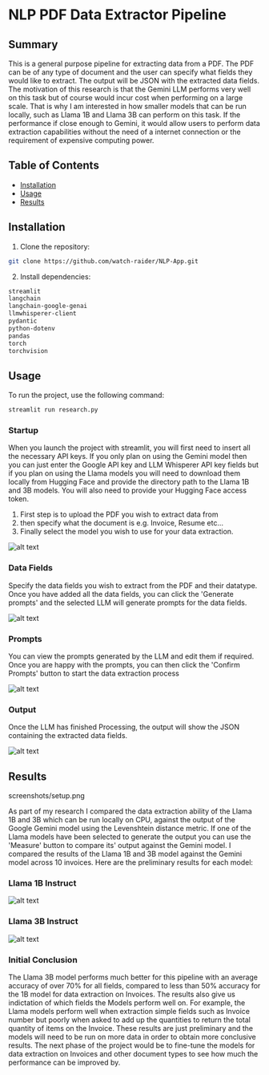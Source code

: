 # NLP PDF Data Extractor Pipeline

## Summary
This is a general purpose pipeline for extracting data from a PDF. The PDF can be of any type of document and the user can specify what fields they would like to extract. The output will be JSON with the extracted data fields.
The motivation of this research is that the Gemini LLM performs very well on this task but of course would incur cost when performing on a large scale. That is why I am interested in how smaller models that can be run locally,
such as Llama 1B and Llama 3B can perform on this task. If the performance if close enough to Gemini, it would allow users to perform data extraction capabilities without the need of a internet connection or the requirement of
expensive computing power.

## Table of Contents
- [Installation](#installation)
- [Usage](#usage)
- [Results](#results)

## Installation
1. Clone the repository:
```bash
git clone https://github.com/watch-raider/NLP-App.git
```

2. Install dependencies:
```bash
streamlit
langchain
langchain-google-genai
llmwhisperer-client
pydantic
python-dotenv
pandas
torch
torchvision
 ```

## Usage
To run the project, use the following command:
```bash
streamlit run research.py
```

### Startup
When you launch the project with streamlit, you will first need to insert all the necessary API keys. 
If you only plan on using the Gemini model then you can just enter the Google API key and LLM Whisperer API key fields but if you plan on using the Llama models you will need to download them locally from Hugging Face
and provide the directory path to the Llama 1B and 3B models. You will also need to provide your Hugging Face access token. 
1. First step is to upload the PDF you wish to extract data from
2. then specify what the document is e.g. Invoice, Resume etc...
3. Finally select the model you wish to use for your data extraction.  

![alt text](https://github.com/watch-raider/NLP-App/blob/main/screenshots/setup.png?raw=true)  

### Data Fields
Specify the data fields you wish to extract from the PDF and their datatype. Once you have added all the data fields, you can click the 'Generate prompts' and the selected LLM will generate prompts for the data fields.

![alt text](https://github.com/watch-raider/NLP-App/blob/main/screenshots/data_fields.png?raw=true)  

### Prompts
You can view the prompts generated by the LLM and edit them if required. Once you are happy with the prompts, you can then click the 'Confirm Prompts' button to start the data extraction process

![alt text](https://github.com/watch-raider/NLP-App/blob/main/screenshots/prompts.png?raw=true)  

### Output
Once the LLM has finished Processing, the output will show the JSON containing the extracted data fields.  

![alt text](https://github.com/watch-raider/NLP-App/blob/main/screenshots/output.png?raw=true)  

## Results
screenshots/setup.png  

As part of my research I compared the data extraction ability of the Llama 1B and 3B which can be run locally on CPU, against the output of the Google Gemini model using the Levenshtein distance metric.
If one of the Llama models have been selected to generate the output you can use the 'Measure' button to compare its' output against the Gemini model. I compared the results of the Llama 1B and 3B model against
the Gemini model across 10 invoices. Here are the preliminary results for each model:  

### Llama 1B Instruct
![alt text](https://github.com/watch-raider/NLP-App/blob/main/screenshots/history_llama_1B.png?raw=true)  

### Llama 3B Instruct
![alt text](https://github.com/watch-raider/NLP-App/blob/main/screenshots/history_llama_3B.png?raw=true)  

### Initial Conclusion
The Llama 3B model performs much better for this pipeline with an average accuracy of over 70% for all fields, compared to less than 50% accuracy for the 1B model for data extraction on Invoices. The results also give us 
indictation of which fields the Models perform well on. For example, the Llama models perform well when extraction simple fields such as Invoice number but poorly when asked to add up the quantities to return the total quantity
of items on the Invoice. These results are just preliminary and the models will need to be run on more data in order to obtain more conclusive results.
The next phase of the project would be to fine-tune the models for data extraction on Invoices and other document types to see how much the performance can be improved by.
